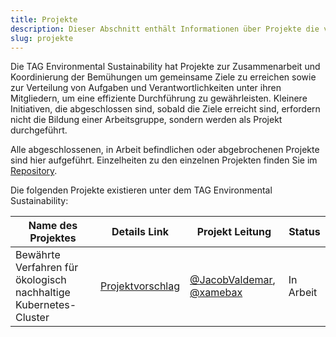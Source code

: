 ```yaml
---
title: Projekte
description: Dieser Abschnitt enthält Informationen über Projekte die von der TAG Environmental Sustainability betrieben werden.
slug: projekte
---
```


Die TAG Environmental Sustainability hat Projekte zur Zusammenarbeit und Koordinierung der Bemühungen um gemeinsame Ziele zu erreichen sowie zur Verteilung von Aufgaben und Verantwortlichkeiten unter ihren Mitgliedern, um eine effiziente Durchführung zu gewährleisten. Kleinere Initiativen, die abgeschlossen sind, sobald die Ziele erreicht sind, erfordern nicht die Bildung einer Arbeitsgruppe, sondern werden als Projekt durchgeführt.

Alle abgeschlossenen, in Arbeit befindlichen oder abgebrochenen Projekte sind hier aufgeführt. Einzelheiten zu den einzelnen Projekten finden Sie im [Repository](https://github.com/cncf/tag-env-sustainability/tree/main/projects).

Die folgenden Projekte existieren unter dem TAG Environmental Sustainability:

<!-- Status: Completed / In Progress / Cancelled -->
| **Name des Projektes** | **Details Link** | **Projekt Leitung** | **Status** |
|---|---|---|---|
| Bewährte Verfahren für ökologisch nachhaltige Kubernetes-Cluster  | [Projektvorschlag](https://github.com/cncf/tag-env-sustainability/issues/339)  | [@JacobValdemar](https://github.com/JacobValdemar), [@xamebax](https://github.com/xamebax)  | In Arbeit |
